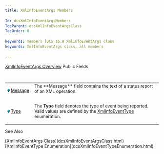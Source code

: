```yaml
---
title: XmlInfoEventArgs Members

Id: dcsXmlInfoEventArgsMembers
TocParent: dcsXmlInfoEventArgsClass
TocOrder: 0

keywords: members [DCS 16.0 XmlInfoEventArgs class
keywords: XmlInfoEventArgs class, all members

---
```


[XmlInfoEventArgs Overview](dcsXmlInfoEventArgsClass.html) 
Public Fields

<br />

<table class="dtTABLE" id="Table5" style="border-spacing: 0px" cellspacing="0" x-use-null-cells="x-use-null-cells">
          <colgroup span="1">
            <col span="1" style="WIDTH: 15%" />
            <col span="1" style="WIDTH: 70%" />
          </colgroup>
          <tr valign="top">
            <td colspan="1" rowspan="1">

<img height="11" src="Images/field.bmp" width="8" border="0" x-maintain-ratio="TRUE" /> [ Message](dcsXmlInfoEventArgsClassMessageField.html) 
</td>
            <td colspan="1" rowspan="1">The **Message**  field contains the text of a status report of an 
							XML operation.</td>
          </tr>
          <tr>
            <td colspan="1" rowspan="1">

<img height="11" src="Images/field.bmp" width="8" border="0" x-maintain-ratio="TRUE" /> [ Type](dcsXmlInfoEventArgsClassTypeField.html) 
</td>
            <td colspan="1" rowspan="1">

The **Type** field denotes the type of event being reported. Valid values are defined by the [XmlInfoEventType](dcsXmlInfoEventTypeEnumeration.html) enumeration.
</td>
          </tr>
</table>

See Also

<dl />
      [XmlInfoEventArgs Class](dcsXmlInfoEventArgsClass.html)
      <br />
      [XmlInfoEventType Enumeration](dcsXmlInfoEventTypeEnumeration.html)

